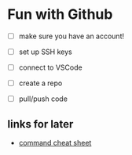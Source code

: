 # Fun with Github

- [ ] make sure you have an account!
- [ ] set up SSH keys
- [ ] connect to VSCode
- [ ] create a repo
- [ ] pull/push code


## links for later
- [command cheat sheet](https://dev.to/kymiddleton/reference-guide-common-commands-for-terminal-6no)